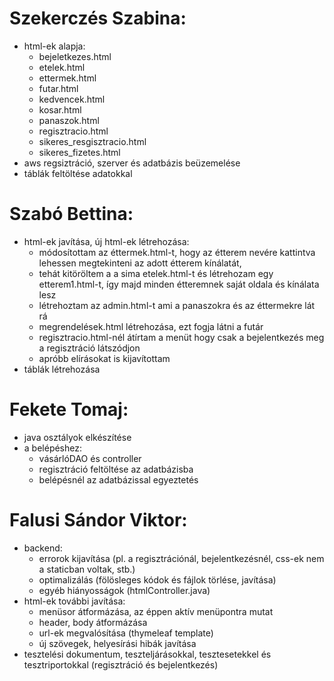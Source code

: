 # Szekerczés Szabina:
- html-ek alapja:
	- bejeletkezes.html
	- etelek.html
	- ettermek.html
	- futar.html
	- kedvencek.html
	- kosar.html
	- panaszok.html
   	- regisztracio.html
	- sikeres_resgisztracio.html
	- sikeres_fizetes.html
- aws regsiztráció, szerver és adatbázis beüzemelése
- táblák feltöltése adatokkal

# Szabó Bettina:
- html-ek javítása, új html-ek létrehozása:
	- módosítottam az éttermek.html-t, hogy az étterem nevére kattintva lehessen megtekinteni az adott étterem kínálatát,
	- tehát kitöröltem a a sima etelek.html-t és létrehozam egy etterem1.html-t, így majd minden étteremnek saját oldala és kínálata lesz
	- létrehoztam az admin.html-t ami a panaszokra és az éttermekre lát rá
	- megrendelések.html létrehozása, ezt fogja látni a futár
	- regisztracio.html-nél átírtam a menüt hogy csak a bejelentkezés meg a regisztráció látszódjon
	- apróbb elírásokat is kijavítottam
- táblák létrehozása

# Fekete Tomaj:
- java osztályok elkészítése
- a belépéshez:
	- vásárlóDAO és controller    
	- regisztráció feltöltése az adatbázisba
	- belépésnél az adatbázissal egyeztetés

# Falusi Sándor Viktor:
- backend:
	- errorok kijavítása (pl. a regisztrációnál, bejelentkezésnél, css-ek nem a staticban voltak, stb.)
	- optimalizálás (fölösleges kódok és fájlok törlése, javítása)
	- egyéb hiányosságok (htmlController.java)
- html-ek további javítása:
	- menüsor átformázása, az éppen aktív menüpontra mutat
	- header, body átformázása
	- url-ek megvalósítása (thymeleaf template)
	- új szövegek, helyesírási hibák javítása
- tesztelési dokumentum, teszteljárásokkal, tesztesetekkel és tesztriportokkal (regisztráció és bejelentkezés)